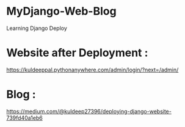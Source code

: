 
# MyDjango-Web-Blog
Learning Django Deploy
# Website after Deployment :
https://kuldeeppal.pythonanywhere.com/admin/login/?next=/admin/
# Blog :
https://medium.com/@kuldeep27396/deploying-django-website-739fd40a1eb6
